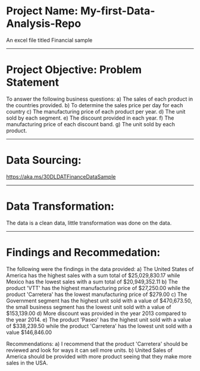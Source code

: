 # Project Name: My-first-Data-Analysis-Repo
  An excel file titled Financial sample
  
----
# Project Objective: Problem Statement
To answer the following business questions:
a) The sales of each product in the countries provided.
b) To determine the sales price per day for each country
c) The manufacturing price of each product per year. 
d) The unit sold by each segment.
e) The discount provided in each year.
f) The manufacturing price of each discount band.
g) The unit sold by each product.

----
# Data Sourcing:
https://aka.ms/30DLDATFinanceDataSample 

----
# Data Transformation:
The data is a clean data, little transformation was done on the data. 

----
# Findings and Recommedation: 
The following were the findings in the data provided:
a) The United States of America has the highest sales with a sum total of $25,029,830.17 while Mexico has the lowest sales with a sum total of $20,949,352.11
b) The product 'VTT' has the highest manufacturing price of $27,250.00 while the product 'Carretera' has the lowest manufacturing price of $279.00 
c) The Government segment has the highest unit sold with a value of  $470,673.50, the small business segment has the lowest unit sold with a value of $153,139.00 
d) More discount was provided in the year 2013 compared to the year 2014. 
e) The product 'Paseo' has the highest unit sold with a value of $338,239.50 while the product 'Carretera' has the lowest unit sold with a value $146,846.00 

Recommendations: 
a) I recommend that the product 'Carretera' should be reviewed and look for ways it can sell more units. 
b) United Sales of America should be provided with more product seeing that they make more sales in the USA.
